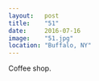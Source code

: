 ```yaml
---
layout:   post
title:    "51"
date:     2016-07-16
image:    "51.jpg"
location: "Buffalo, NY"
---
```


Coffee shop.
